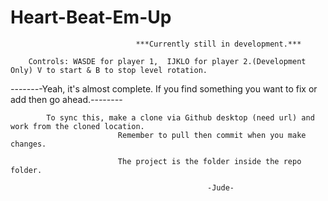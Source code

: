 # Heart-Beat-Em-Up

                                ***Currently still in development.***

        Controls: WASDE for player 1,  IJKLO for player 2.(Development Only) V to start & B to stop level rotation.

_-_-_-_-_-_-_-_-Yeah, it's almost complete. If you find something you want to fix or add then go ahead._-_-_-_-_-_-_-_-

            To sync this, make a clone via Github desktop (need url) and work from the cloned location.
                            Remember to pull then commit when you make changes. 

                            The project is the folder inside the repo folder.

                                                -Jude-
